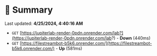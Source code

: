 # 📖 Summary
Last updated: **4/25/2024, 4:40:16 AM**

- `GET` [https://jupiterlab-render-0pdn.onrender.com/lab?](https://jupiterlab-render-0pdn.onrender.com/lab?) - **Down** (440ms)
- `GET` [https://filestreambot-b5k6.onrender.com/](https://filestreambot-b5k6.onrender.com/) - **Up** (581ms)
